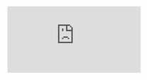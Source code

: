 [![Social banner for sumeet-with-2e](https://github.com/sumeet-with-2e/SumeetPachauri/raw/master/Sumeet_Pachauri.pdf)](https://sumeet-with-2e.github.io)
